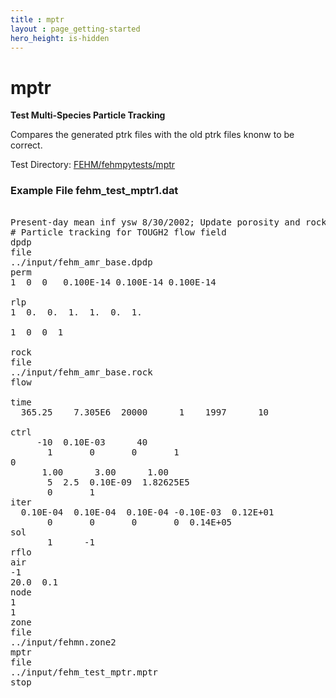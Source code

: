 ```yaml
---
title : mptr
layout : page_getting-started
hero_height: is-hidden
---
```


# mptr

**Test Multi-Species Particle Tracking**

Compares the generated ptrk files with the old ptrk files knonw to be correct.

Test Directory: [FEHM/fehmpytests/mptr](https://github.com/lanl/FEHM/tree/master/fehmpytests/mptr)


### Example File fehm_test_mptr1.dat 
<pre>

Present-day mean inf ysw 8/30/2002; Update porosity and rock density gplu 5/8/20
# Particle tracking for TOUGH2 flow field
dpdp
file
../input/fehm_amr_base.dpdp  
perm
1  0  0   0.100E-14 0.100E-14 0.100E-14

rlp
1  0.  0.  1.  1.  0.  1.

1  0  0  1

rock
file
../input/fehm_amr_base.rock                             
flow

time
  365.25    7.305E6	 20000      1    1997      10   

ctrl
     -10  0.10E-03      40
       1       0       0       1
0
      1.00      3.00      1.00
       5  2.5  0.10E-09  1.82625E5 
       0       1
iter
  0.10E-04  0.10E-04  0.10E-04 -0.10E-03  0.12E+01
       0       0       0       0  0.14E+05
sol
       1      -1
rflo
air
-1
20.0  0.1
node
1
1
zone
file
../input/fehmn.zone2                            
mptr
file
../input/fehm_test_mptr.mptr
stop

</pre>
